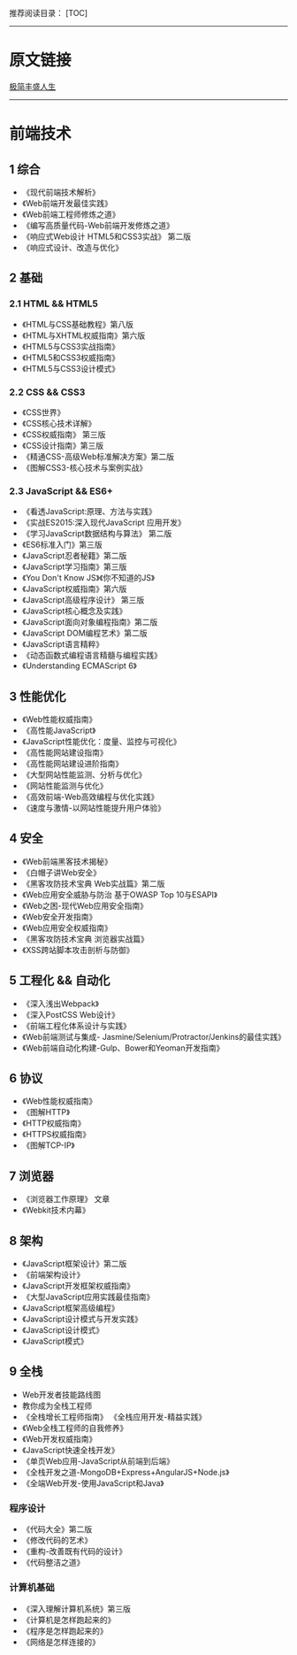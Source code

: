 推荐阅读目录：
[TOC]
***
# 原文链接
[极简丰盛人生](https://segmentfault.com/a/1190000014383545 "segmentfault")

***
# 前端技术
## 1 综合
- 《现代前端技术解析》
- 《Web前端开发最佳实践》
- 《Web前端工程师修炼之道》
- 《编写高质量代码-Web前端开发修炼之道》
- 《响应式Web设计 HTML5和CSS3实战》 第二版
- 《响应式设计、改造与优化》
## 2 基础
### 2.1 HTML && HTML5
- 《HTML与CSS基础教程》第八版
- 《HTML与XHTML权威指南》第六版
- 《HTML5与CSS3实战指南》
- 《HTML5和CSS3权威指南》
- 《HTML5与CSS3设计模式》
### 2.2 CSS && CSS3
- 《CSS世界》
- 《CSS核心技术详解》
- 《CSS权威指南》 第三版
- 《CSS设计指南》第三版
- 《精通CSS-高级Web标准解决方案》第二版
- 《图解CSS3-核心技术与案例实战》
### 2.3 JavaScript && ES6+
- 《看透JavaScript:原理、方法与实践》
- 《实战ES2015:深入现代JavaScript 应用开发》
- 《学习JavaScript数据结构与算法》 第二版
- 《ES6标准入门》第三版
- 《JavaScript忍者秘籍》第二版
- 《JavaScript学习指南》第三版
- 《You Don't Know JS》《你不知道的JS》
- 《JavaScript权威指南》第六版
- 《JavaScript高级程序设计》 第三版
- 《JavaScript核心概念及实践》
- 《JavaScript面向对象编程指南》第二版
- 《JavaScript DOM编程艺术》第二版
- 《JavaScript语言精粹》
- 《动态函数式编程语言精髓与编程实践》
- 《Understanding ECMAScript 6》
## 3 性能优化
- 《Web性能权威指南》
- 《高性能JavaScript》
- 《JavaScript性能优化：度量、监控与可视化》
- 《高性能网站建设指南》
- 《高性能网站建设进阶指南》
- 《大型网站性能监测、分析与优化》
- 《网站性能监测与优化》
- 《高效前端-Web高效编程与优化实践》
- 《速度与激情-以网站性能提升用户体验》
## 4 安全
- 《Web前端黑客技术揭秘》
- 《白帽子讲Web安全》
- 《黑客攻防技术宝典 Web实战篇》第二版
- 《Web应用安全威胁与防治 基于OWASP Top 10与ESAPI》
- 《Web之困-现代Web应用安全指南》
- 《Web安全开发指南》
- 《Web应用安全权威指南》
- 《黑客攻防技术宝典 浏览器实战篇》
- 《XSS跨站脚本攻击剖析与防御》
## 5 工程化 && 自动化
- 《深入浅出Webpack》
- 《深入PostCSS Web设计》
- 《前端工程化体系设计与实践》
- 《Web前端测试与集成- Jasmine/Selenium/Protractor/Jenkins的最佳实践》
- 《Web前端自动化构建-Gulp、Bower和Yeoman开发指南》
## 6 协议
- 《Web性能权威指南》
- 《图解HTTP》
- 《HTTP权威指南》
- 《HTTPS权威指南》
- 《图解TCP-IP》
## 7 浏览器
- 《浏览器工作原理》 文章
- 《Webkit技术内幕》
## 8 架构
- 《JavaScript框架设计》第二版
- 《前端架构设计》
- 《JavaScript开发框架权威指南》
- 《大型JavaScript应用实践最佳指南》
- 《JavaScript框架高级编程》
- 《JavaScript设计模式与开发实践》
- 《JavaScript设计模式》
- 《JavaScript模式》
## 9 全栈
- Web开发者技能路线图
- 教你成为全栈工程师
- 《全栈增长工程师指南》 《全栈应用开发-精益实践》
- 《Web全栈工程师的自我修养》
- 《Web开发权威指南》
- 《JavaScript快速全栈开发》
- 《单页Web应用-JavaScript从前端到后端》
- 《全栈开发之道-MongoDB+Express+AngularJS+Node.js》
- 《全端Web开发-使用JavaScript和Java》
###  程序设计
- 《代码大全》第二版
- 《修改代码的艺术》
- 《重构-改善既有代码的设计》
- 《代码整洁之道》
### 计算机基础
- 《深入理解计算机系统》第三版
- 《计算机是怎样跑起来的》
- 《程序是怎样跑起来的》
- 《网络是怎样连接的》